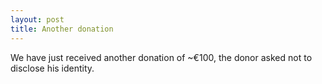 ```yaml
---
layout: post
title: Another donation
---
```



We have just received another donation of ~€100, the donor asked not to disclose his identity\.

